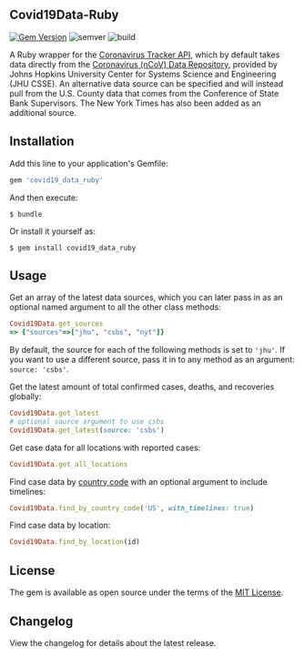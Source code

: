 ## Covid19Data-Ruby
[![Gem Version](https://badge.fury.io/rb/covid19_data_ruby.svg)](https://badge.fury.io/rb/covid19_data_ruby) ![semver](https://img.shields.io/badge/semver-2.0.0-blue) ![build](https://img.shields.io/circleci/build/github/jaerodyne/covid19-data-ruby)

A Ruby wrapper for the [Coronavirus Tracker API](https://github.com/ExpDev07/coronavirus-tracker-api), which by default takes data directly from the [Coronavirus (nCoV) Data Repository](https://github.com/CSSEGISandData/COVID-19), provided by Johns Hopkins University Center for Systems Science and Engineering (JHU CSSE). An alternative data source can be specified and will instead pull from the U.S. County data that comes from the Conference of State Bank Supervisors. The New York Times has also been added as an additional source.

## Installation

Add this line to your application's Gemfile:

```ruby
gem 'covid19_data_ruby'
```

And then execute:

    $ bundle

Or install it yourself as:

    $ gem install covid19_data_ruby

## Usage
Get an array of the latest data sources, which you can later pass in as an optional named argument to all the other class methods:
```ruby
Covid19Data.get_sources
=> {"sources"=>["jhu", "csbs", "nyt"]}
```

By default, the source for each of the following methods is set to `'jhu'`. If you want to use a different source, pass it in to any method as an argument: `source: 'csbs'`.

Get the latest amount of total confirmed cases, deaths, and recoveries globally:
```ruby
Covid19Data.get_latest
# optional source argument to use csbs
Covid19Data.get_latest(source: 'csbs')
```

Get case data for all locations with reported cases:
```ruby
Covid19Data.get_all_locations
```

Find case data by [country code](https://en.wikipedia.org/wiki/ISO_3166-1_alpha-2) with an optional argument to include timelines:
```ruby
Covid19Data.find_by_country_code('US', with_timelines: true)
```

Find case data by location:
```ruby
Covid19Data.find_by_location(id)
```

## License

The gem is available as open source under the terms of the [MIT License](http://opensource.org/licenses/MIT).

## Changelog

View the changelog for details about the latest release.
